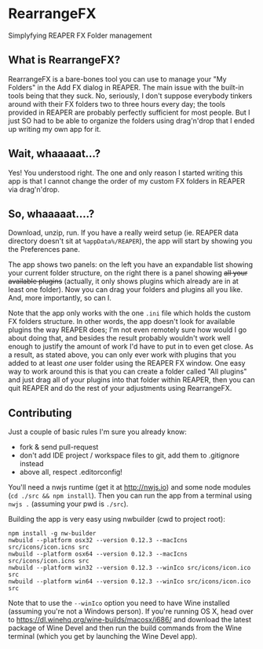 RearrangeFX
===========

Simplyfying REAPER FX Folder management


What is RearrangeFX?
--------------------
RearrangeFX is a bare-bones tool you can use to manage your "My Folders" in the Add FX dialog in REAPER.
The main issue with the built-in tools being that they suck. No, seriously, I don't suppose everybody
tinkers around with their FX folders two to three hours every day; the tools provided in REAPER are probably
perfectly sufficient for most people. But I just SO had to be able to organize the folders using drag'n'drop
that I ended up writing my own app for it.

Wait, whaaaaat...?
------------------
Yes! You understood right. The one and only reason I started writing this app is that I cannot change the order
of my custom FX folders in REAPER via drag'n'drop.

So, whaaaaat....?
-----------------
Download, unzip, run. If you have a really weird setup (ie. REAPER data directory doesn't sit at `%appData%/REAPER`),
the app will start by showing you the Preferences pane.

The app shows two panels: on the left you have an expandable list showing your current folder structure, on the right
there is a panel showing <del>all your available plugins</del> (actually, it only shows plugins which already are
in at least one folder). Now you can drag your folders and plugins all you like. And, more importantly, so can I.

Note that the app only works with the one `.ini` file which holds the custom FX folders structure. In other words,
the app doesn't look for available plugins the way REAPER does; I'm not even remotely sure how would I go about doing
that, and besides the result probably wouldn't work well enough to justify the amount of work I'd have to put in to even
get close. As a result, as stated above, you can only ever work with plugins that you added to at least _one_ user 
folder using the REAPER FX window. One easy way to work around this is that you can create a folder called "All plugins"
and just drag all of your plugins into that folder within REAPER, then you can quit REAPER and do the rest of your
adjustments using RearrangeFX.

Contributing
------------
Just a couple of basic rules I'm sure you already know:
 - fork & send pull-request
 - don't add IDE project / workspace files to git, add them to .gitignore instead
 - above all, respect .editorconfig!

You'll need a nwjs runtime (get it at http://nwjs.io) and some node modules (`cd ./src && npm install`). Then you can
run the app from a terminal using `nwjs .` (assuming your pwd is `./src`).

Building the app is very easy using nwbuilder (cwd to project root):
```
npm install -g nw-builder
nwbuild --platform osx32 --version 0.12.3 --macIcns src/icons/icon.icns src
nwbuild --platform osx64 --version 0.12.3 --macIcns src/icons/icon.icns src
nwbuild --platform win32 --version 0.12.3 --winIco src/icons/icon.ico src
nwbuild --platform win64 --version 0.12.3 --winIco src/icons/icon.ico src
```

Note that to use the `--winIco` option you need to have Wine installed (assuming you're not a Windows person). If you're
running OS X, head over to https://dl.winehq.org/wine-builds/macosx/i686/ and download the latest package of Wine Devel 
and then run the build commands from the Wine terminal (which you get by launching the Wine Devel app).
